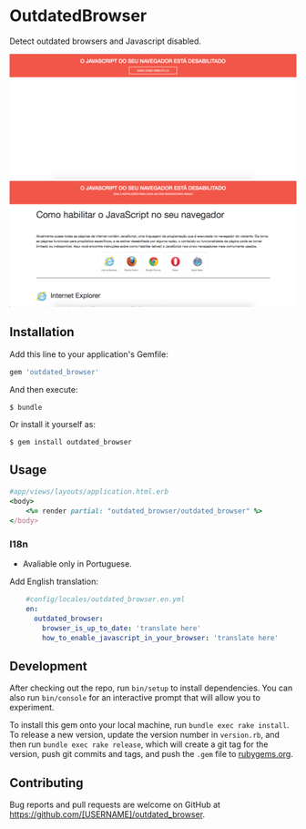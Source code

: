 # OutdatedBrowser

Detect outdated browsers and Javascript disabled.

![alt tag](https://github.com/sergiojadir/outdated_browser/blob/develop/app/assets/images/outdated_browser/first.png)
![alt tag](https://github.com/sergiojadir/outdated_browser/blob/develop/app/assets/images/outdated_browser/step-by-step.png)

## Installation

Add this line to your application's Gemfile:

```ruby
gem 'outdated_browser'
```

And then execute:

    $ bundle

Or install it yourself as:

    $ gem install outdated_browser

## Usage

```ruby
#app/views/layouts/application.html.erb
<body>
	<%= render partial: "outdated_browser/outdated_browser" %>
</body>
```

### I18n
* Avaliable only in Portuguese.

Add English translation:

```yaml
	#config/locales/outdated_browser.en.yml
	en:
	  outdated_browser:
	    browser_is_up_to_date: 'translate here'
	    how_to_enable_javascript_in_your_browser: 'translate here'
```

## Development

After checking out the repo, run `bin/setup` to install dependencies. You can also run `bin/console` for an interactive prompt that will allow you to experiment.

To install this gem onto your local machine, run `bundle exec rake install`. To release a new version, update the version number in `version.rb`, and then run `bundle exec rake release`, which will create a git tag for the version, push git commits and tags, and push the `.gem` file to [rubygems.org](https://rubygems.org).

## Contributing

Bug reports and pull requests are welcome on GitHub at https://github.com/[USERNAME]/outdated_browser.

